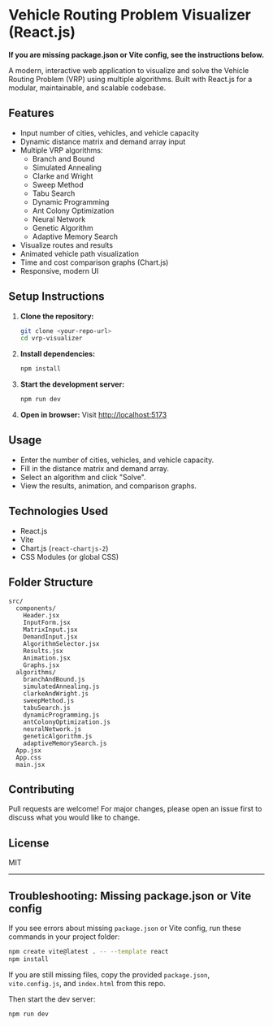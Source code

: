 
# Vehicle Routing Problem Visualizer (React.js)

**If you are missing package.json or Vite config, see the instructions below.**

A modern, interactive web application to visualize and solve the Vehicle Routing Problem (VRP) using multiple algorithms. Built with React.js for a modular, maintainable, and scalable codebase.

## Features
- Input number of cities, vehicles, and vehicle capacity
- Dynamic distance matrix and demand array input
- Multiple VRP algorithms:
  - Branch and Bound
  - Simulated Annealing
  - Clarke and Wright
  - Sweep Method
  - Tabu Search
  - Dynamic Programming
  - Ant Colony Optimization
  - Neural Network
  - Genetic Algorithm
  - Adaptive Memory Search
- Visualize routes and results
- Animated vehicle path visualization
- Time and cost comparison graphs (Chart.js)
- Responsive, modern UI

## Setup Instructions

1. **Clone the repository:**
   ```bash
   git clone <your-repo-url>
   cd vrp-visualizer
   ```
2. **Install dependencies:**
   ```bash
   npm install
   ```
3. **Start the development server:**
   ```bash
   npm run dev
   ```
4. **Open in browser:**
   Visit [http://localhost:5173](http://localhost:5173)

## Usage
- Enter the number of cities, vehicles, and vehicle capacity.
- Fill in the distance matrix and demand array.
- Select an algorithm and click "Solve".
- View the results, animation, and comparison graphs.

## Technologies Used
- React.js
- Vite
- Chart.js (`react-chartjs-2`)
- CSS Modules (or global CSS)

## Folder Structure
```
src/
  components/
    Header.jsx
    InputForm.jsx
    MatrixInput.jsx
    DemandInput.jsx
    AlgorithmSelector.jsx
    Results.jsx
    Animation.jsx
    Graphs.jsx
  algorithms/
    branchAndBound.js
    simulatedAnnealing.js
    clarkeAndWright.js
    sweepMethod.js
    tabuSearch.js
    dynamicProgramming.js
    antColonyOptimization.js
    neuralNetwork.js
    geneticAlgorithm.js
    adaptiveMemorySearch.js
  App.jsx
  App.css
  main.jsx
```

## Contributing
Pull requests are welcome! For major changes, please open an issue first to discuss what you would like to change.

## License
MIT 

---

## Troubleshooting: Missing package.json or Vite config

If you see errors about missing `package.json` or Vite config, run these commands in your project folder:

```bash
npm create vite@latest . -- --template react
npm install
```

If you are still missing files, copy the provided `package.json`, `vite.config.js`, and `index.html` from this repo.

Then start the dev server:

```bash
npm run dev
``` 
